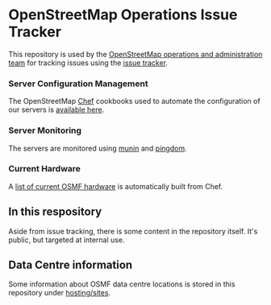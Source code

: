OpenStreetMap Operations Issue Tracker
======================================

This repository is used by the [OpenStreetMap operations and administration team](https://operations.osmfoundation.org/) for tracking issues using the [issue tracker](https://github.com/openstreetmap/operations/issues).

### Server Configuration Management
The OpenStreetMap [Chef](https://www.chef.io/) cookbooks used to automate the configuration of our servers is [available here](https://github.com/openstreetmap/chef).

### Server Monitoring
The servers are monitored using [munin](http://munin.openstreetmap.org/) and [pingdom](http://stats.pingdom.com/p310g2klasry).

### Current Hardware
A [list of current OSMF hardware](https://hardware.openstreetmap.org/) is automatically built from Chef.
## In this respository

Aside from issue tracking, there is some content in the repository itself. It's public, but targeted at internal use.

## Data Centre information

Some information about OSMF data centre locations is stored in this repository under [hosting/sites](hosting/sites).
